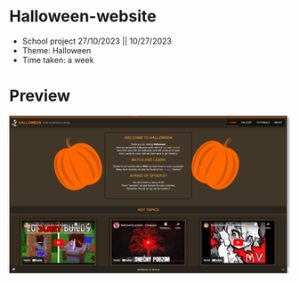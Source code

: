 # Halloween-website
* School project 27/10/2023 || 10/27/2023
* Theme: Halloween
* Time taken: a week
# Preview
![website preview](https://github.com/Raiderko/Halloween-website/blob/main/images/preview.png)
